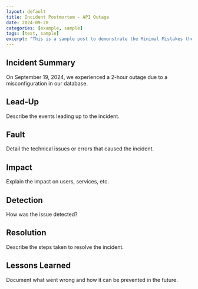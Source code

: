 ```yaml
---
layout: default
title: Incident Postmortem - API Outage
date: 2024-09-20
categories: [example, sample]
tags: [test, sample]
excerpt: "This is a sample post to demonstrate the Minimal Mistakes theme."
---
```


## Incident Summary
On September 19, 2024, we experienced a 2-hour outage due to a misconfiguration in our database.

## Lead-Up
Describe the events leading up to the incident.

## Fault
Detail the technical issues or errors that caused the incident.

## Impact
Explain the impact on users, services, etc.

## Detection
How was the issue detected?

## Resolution
Describe the steps taken to resolve the incident.

## Lessons Learned
Document what went wrong and how it can be prevented in the future.
